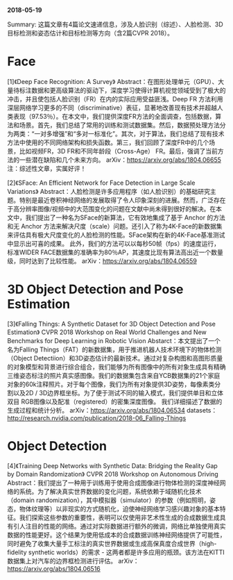 **2018-05-19**

Summary: 这篇文章有4篇论文速递信息，涉及人脸识别（综述）、人脸检测、3D 目标检测和姿态估计和目标检测等方向（含2篇CVPR 2018）。

# Face

[1]《Deep Face Recognition: A Survey》
Abstract：在图形处理单元（GPU）、大量待标注数据和更高级算法的驱动下，深度学习使得计算机视觉领域受到了极大的冲击，并且使包括人脸识别（FR）在内的实际应用受益匪浅。Deep FR 方法利用深层网络学习更多的不同（discriminative）表征，显著地改善现有技术并超越人类表现（97.53％）。在本文中，我们提供深度FR方法的全面调查，包括数据，算法和场景。首先，我们总结了常用的训练和测试数据集。然后，数据预处理方法分为两类：“一对多增强”和“多对一标准化”。其次，对于算法，我们总结了现有技术方法中使用的不同网络架构和损失函数。第三，我们回顾了深度FR中的几个场景，比如视频FR，3D FR和不同年龄段（Cross-Age） FR。最后，强调了当前方法的一些潜在缺陷和几个未来方向。
arXiv：https://arxiv.org/abs/1804.06655
注：综述性文章，实属好评！

[2]《SFace: An Efficient Network for Face Detection in Large Scale Variations》
Abstract：人脸检测是许多应用程序（如人脸识别）的基础研究主题。特别是最近卷积神经网络的发展取得了令人印象深刻的进展。然而，广泛存在于高分辨率图像/视频中的大范围变化的问题在文献中尚未得到很好的解决。在本文中，我们提出了一种名为SFace的新算法，它有效地集成了基于 Anchor 的方法和无 Anchor 方法来解决尺度（scale）问题。还引入了称为4K-Face的新数据集来评估具有极大尺度变化的人脸检测的性能。SFace架构在新的4K-Face基准测试中显示出可喜的成果。 此外，我们的方法可以以每秒50帧（fps）的速度运行，标准WIDER FACE数据集的准确率为80％AP，其速度比现有算法高出近一个数量级，同时达到了比较性能。
arXiv：https://arxiv.org/abs/1804.06559



# 3D Object Detection and Pose Estimation

[3]《Falling Things: A Synthetic Dataset for 3D Object Detection and Pose Estimation》
CVPR 2018 Workshop on Real World Challenges and New Benchmarks for Deep Learning in Robotic Vision
Abstarct：本文提出了一个名为Falling Things（FAT）的新数据集，用于推进机器人技术环境下的物体检测（Object Detectiion）和3D姿态估计的最新技术。通过对复杂构图和高图形质量的对象模型和背景进行综合组合，我们能够为所有图像中的所有对象生成具有精确三维姿态标注的照片真实感图像。我们的数据集包含来自YCB数据集的21个家庭对象的60k注释照片。对于每个图像，我们为所有对象提供3D姿势，每像素类分割以及2D / 3D边界框坐标。为了便于测试不同的输入模式，我们提供单目和立体双目 RGB图像以及配准（registered）的密集深度图像。 我们详细描述了数据的生成过程和统计分析。
arXiv：https://arxiv.org/abs/1804.06534
datasets：http://research.nvidia.com/publication/2018-06_Falling-Things



# Object Detection

[4]《Training Deep Networks with Synthetic Data: Bridging the Reality Gap by Domain Randomization》
CVPR 2018 Workshop on Autonomous Driving
Abstract：我们提出了一种用于训练用于使用合成图像进行物体检测的深度神经网络的系统。为了解决真实世界数据的变化问题，系统依赖于域随机化技术（domain randomization），其中模拟器（simulator）的参数（例如照明，姿态，物体纹理等）以非现实的方式随机化，迫使神经网络学习感兴趣对象的基本特征。我们探索这些参数的重要性，表明可以仅使用非艺术性生成的合成数据生成具有引人注目的性能的网络。通过对实际数据进行额外的微调，网络比单独使用真实数据的性能更好。这个结果为使用低成本的合成数据训练神经网络提供了可能性，同时避免了收集大量手工标注的真实世界数据或生成高保真度合成世界（high-fidelity synthetic worlds）的需求 - 这两者都是许多应用的瓶颈。该方法在KITTI数据集上对汽车的边界框检测进行评估。
arXiv：https://arxiv.org/abs/1804.06516